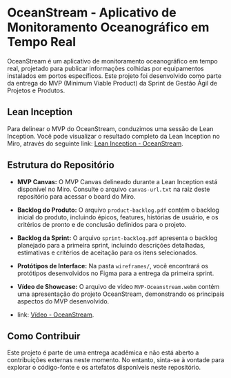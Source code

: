 # OceanStream - Aplicativo de Monitoramento Oceanográfico em Tempo Real

OceanStream é um aplicativo de monitoramento oceanográfico em tempo real, projetado para publicar informações colhidas por equipamentos instalados em portos específicos. Este projeto foi desenvolvido como parte da entrega do MVP (Minimum Viable Product) da Sprint de Gestão Ágil de Projetos e Produtos.

## Lean Inception

Para delinear o MVP do OceanStream, conduzimos uma sessão de Lean Inception. Você pode visualizar o resultado completo da Lean Inception no Miro, através do seguinte link: [Lean Inception - OceanStream](https://miro.com/welcomeonboard/d3REWHVseWdLQTJra1E1M3VhVnVKN1pGYUxBOEZUODNtV2FWQlpzTGV2Y2daS0N6ZGhXMzU1ZHNJbFpRYkZUbHwzNDU4NzY0NTg1ODU3MzMwMjI1fDI=?share_link_id=841109153403).

## Estrutura do Repositório

- **MVP Canvas:** O MVP Canvas delineado durante a Lean Inception está disponível no Miro. Consulte o arquivo `canvas-url.txt` na raiz deste repositório para acessar o board do Miro.
  
- **Backlog do Produto:** O arquivo `product-backlog.pdf` contém o backlog inicial do produto, incluindo épicos, features, histórias de usuário, e os critérios de pronto e de conclusão definidos para o projeto.

- **Backlog da Sprint:** O arquivo `sprint-backlog.pdf` apresenta o backlog planejado para a primeira sprint, incluindo descrições detalhadas, estimativas e critérios de aceitação para os itens selecionados.

- **Protótipos de Interface:** Na pasta `wireframes/`, você encontrará os protótipos desenvolvidos no Figma para a entrega da primeira sprint.

- **Vídeo de Showcase:** O arquivo de vídeo `MVP-Oceanstream.webm` contém uma apresentação do projeto OceanStream, demonstrando os principais aspectos do MVP desenvolvido.
-  link: [Vídeo - OceanStream](https://youtu.be/2t0AKxKyG28).

## Como Contribuir

Este projeto é parte de uma entrega acadêmica e não está aberto a contribuições externas neste momento. No entanto, sinta-se à vontade para explorar o código-fonte e os artefatos disponíveis neste repositório.

